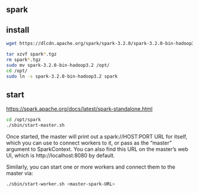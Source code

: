  spark
---------------

## install
```sh
wget https://dlcdn.apache.org/spark/spark-3.2.0/spark-3.2.0-bin-hadoop3.2.tgz

tar xzvf spark*.tgz
rm spark*.tgz
sudo mv spark-3.2.0-bin-hadoop3.2 /opt/
cd /opt/
sudo ln -s spark-3.2.0-bin-hadoop3.2 spark
```


## start

https://spark.apache.org/docs/latest/spark-standalone.html

```sh
cd /opt/spark
./sbin/start-master.sh
```

Once started, the master will print out a spark://HOST:PORT URL for itself,
which you can use to connect workers to it, or pass as the “master” argument to SparkContext.
You can also find this URL on the master’s web UI, which is http://localhost:8080 by default.

Similarly, you can start one or more workers and connect them to the master via:
```sh
./sbin/start-worker.sh <master-spark-URL>
```


